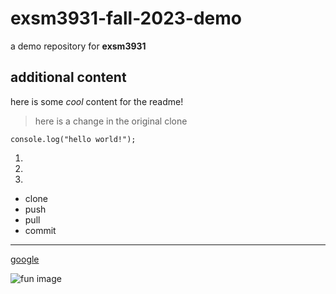 # exsm3931-fall-2023-demo
a demo repository for **exsm3931**


## additional content
here is some *cool* content for the readme!

> here is a change in the original clone
```
console.log("hello world!");
```
1.
2.
3.

- clone
- push
- pull
- commit 

---
[google](https:/google.ca)

![fun image](https://www.carscoops.com/wp-content/uploads/2022/08/Porsche-911-Carrera-GTS-50-.jpg)

